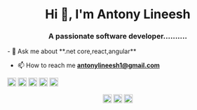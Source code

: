 <h1 align="center">Hi 👋, I'm Antony Lineesh </h1>
<h3 align="center">A passionate software developer..........</h3>
- 💬 Ask me about **.net core,react,angular**

- 📫 How to reach me **antonylineesh1@gmail.com**

<p align="left"><img src="https://konpa.github.io/devicon/devicon.git/icons/angularjs/angularjs-original.svg" alt="angularjs" width="20" height="20"/> <img src="https://konpa.github.io/devicon/devicon.git/icons/bootstrap/bootstrap-plain.svg" alt="bootstrap" width="20" height="20"/> <img src="https://konpa.github.io/devicon/devicon.git/icons/csharp/csharp-original.svg" alt="csharp" width="20" height="20"/> <img src="https://konpa.github.io/devicon/devicon.git/icons/dot-net/dot-net-original-wordmark.svg" alt="dotnet" width="20" height="20"/> <img src="https://konpa.github.io/devicon/devicon.git/icons/javascript/javascript-original.svg" alt="javascript" width="20" height="20"/></p><p align="center">
<a href="https://linkedin.com/in/antonylineesh" target="blank"><img align="center" src="https://cdn.jsdelivr.net/npm/simple-icons@3.0.1/icons/linkedin.svg" alt="antonylineesh" height="20" width="20" /></a>
<a href="https://stackoverflow.com/lin" target="blank"><img align="center" src="https://cdn.jsdelivr.net/npm/simple-icons@3.0.1/icons/stackoverflow.svg" alt="lin" height="20" width="20" /></a>
<a href="https://fb.com/antonylineesh" target="blank"><img align="center" src="https://cdn.jsdelivr.net/npm/simple-icons@3.0.1/icons/facebook.svg" alt="antonylineesh" height="20" width="20" /></a>
</p>

